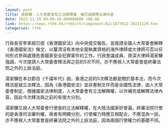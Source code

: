 ```yaml
---
layout: post
title: 湯家驊：人大常委會有立法解釋權　補充或解釋法律內容
date: 2022-11-29 09:09:58.000000000 +08:00
link: https://news.rthk.hk/rthk/ch/component/k2/1677612-20221129.htm
categories: rthk
---
```


行政長官李家超已按《香港國安法》向中央提交報告，並提請全國人大常委會解釋《香港國安法》條文，以釐清沒有本地全面執業資格的海外律師或大律師可否以任何形式參與處理危害國家安全犯罪案件的工作。行政會議成員、資深大律師湯家驊強調，今次提請人大常委會釋法與之前的5次不同，亦不應視人大常委會是終審法院之外的上訴法庭。

湯家驊在本台節目《千禧年代》說，香港之前的5次釋法都是關於基本法，而今次釋法是就立法釋法，因為《香港國安法》並非憲制文件而是全國性法律，由人大常委會制定，根據國家法律制度，人大常委會有立法解釋權，以作補充或解釋法律內容，因此今次釋法與之前的有很大分別。

湯家驊又說人大常委會行使是的立法解釋權，在大陸法國家好普遍。終審法院行使的是香港司法審判權，兩者有明顯分別，行使權力時應互相配合，不應混為一談，亦不應視人大常委會是終審法院之外的上訴法庭，因為兩個行使權力的基礎不同。
